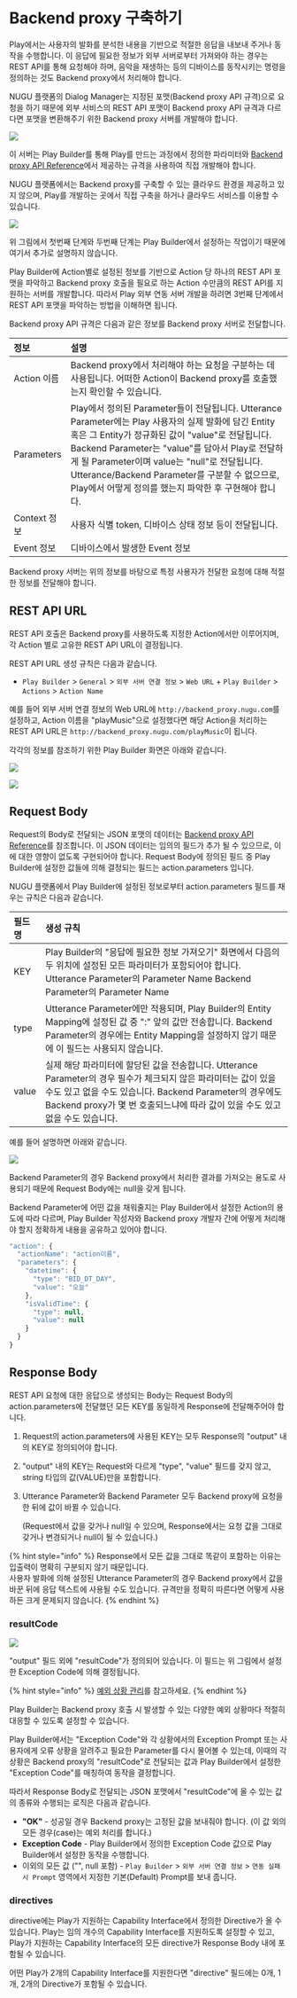 # Backend proxy 구축하기

Play에서는 사용자의 발화를 분석한 내용을 기반으로 적절한 응답을 내보내 주거나 동작을 수행합니다. 이 응답에 필요한 정보가 외부 서버로부터 가져와야 하는 경우는 REST API를 통해 요청해야 하며, 음악을 재생하는 등의 디바이스를 동작시키는 명령을 정의하는 것도 Backend proxy에서 처리해야 합니다.

NUGU 플랫폼의 Dialog Manager는 지정된 포맷\(Backend proxy API 규격\)으로 요청을 하기 때문에 외부 서비스의 REST API 포맷이 Backend proxy API 규격과 다르다면 포맷을 변환해주기 위한 Backend proxy 서버를 개발해야 합니다.

![](../../../.gitbook/assets/assets_ch3_33_01-1%20%282%29%20%282%29%20%282%29.png)

이 서버는 Play Builder를 통해 Play를 만드는 과정에서 정의한 파라미터와 [Backend proxy API Reference](backend-proxy-api-reference.md)에서 제공하는 규격을 사용하여 직접 개발해야 합니다.

NUGU 플랫폼에서는 Backend proxy를 구축할 수 있는 클라우드 환경을 제공하고 있지 않으며, Play를 개발하는 곳에서 직접 구축을 하거나 클라우드 서비스를 이용할 수 있습니다.

![](../../../.gitbook/assets/assets_ch3_33_02.png)

위 그림에서 첫번째 단계와 두번째 단계는 Play Builder에서 설정하는 작업이기 때문에 여기서 추가로 설명하지 않습니다.

Play Builder에 Action별로 설정된 정보를 기반으로 Action 당 하나의 REST API 포맷을 파악하고 Backend proxy 호출을 필요로 하는 Action 수만큼의 REST API를 지원하는 서버를 개발합니다. 따라서 Play 외부 연동 서버 개발을 하려면 3번째 단계에서 REST API 포맷을 파악하는 방법을 이해하면 됩니다.

Backend proxy API 규격은 다음과 같은 정보를 Backend proxy 서버로 전달합니다.

| 정보 | 설명 |
| :--- | :--- |
| Action 이름 | Backend proxy에서 처리해야 하는 요청을 구분하는 데 사용됩니다.   어떠한 Action이 Backend proxy를 호출했는지 확인할 수 있습니다. |
| Parameters | Play에서 정의된 Parameter들이 전달됩니다.    Utterance Parameter에는 Play 사용자의 실제 발화에 담긴 Entity 혹은 그 Entity가 정규화된 값이 "value"로 전달됩니다.   Backend Parameter는 "value"를 담아서 Play로 전달하게 될 Parameter이며 value는 "null"로 전달됩니다.   Utterance/Backend Parameter를 구분할 수 없으므로, Play에서 어떻게 정의를 했는지 파악한 후 구현해야 합니다. |
| Context 정보 | 사용자 식별 token, 디바이스 상태 정보 등이 전달됩니다. |
| Event 정보 | 디바이스에서 발생한 Event 정보 |

Backend proxy 서버는 위의 정보를 바탕으로 특정 사용자가 전달한 요청에 대해 적절한 정보를 전달해야 합니다.

## REST API URL

REST API 호출은 Backend proxy를 사용하도록 지정한 Action에서만 이루어지며, 각 Action 별로 고유한 REST API URL이 결정됩니다.

REST API URL 생성 규칙은 다음과 같습니다.

* `Play Builder` &gt; `General` &gt; `외부 서버 연결 정보` &gt; `Web URL` + `Play Builder` &gt; `Actions` &gt; `Action Name`

예를 들어 외부 서버 연결 정보의 Web URL에 `http://backend_proxy.nugu.com`를 설정하고, Action 이름을 "playMusic"으로 설정했다면 해당 Action을 처리하는 REST API URL은 `http://backend_proxy.nugu.com/playMusic`이 됩니다.

각각의 정보를 참조하기 위한 Play Builder 화면은 아래와 같습니다.

![](../../../.gitbook/assets/assets_ch3_33_c01.png)

![](../../../.gitbook/assets/assets_ch3_33_c02-1%20%282%29%20%282%29%20%282%29.png)

## Request Body

Request의 Body로 전달되는 JSON 포맷의 데이터는 [Backend proxy API Reference](backend-proxy-api-reference.md)를 참조합니다. 이 JSON 데이터는 임의의 필드가 추가 될 수 있으므로, 이에 대한 영향이 없도록 구현되어야 합니다. Request Body에 정의된 필드 중 Play Builder에 설정한 값들에 의해 결정되는 필드는 action.parameters 입니다.

NUGU 플랫폼에서 Play Builder에 설정된 정보로부터 action.parameters 필드를 채우는 규칙은 다음과 같습니다.

| 필드명 | 생성 규칙 |
| :--- | :--- |
| KEY | Play Builder의 "응답에 필요한 정보 가져오기" 화면에서 다음의 두 위치에 설정된 모든 파라미터가 포함되어야 합니다.    Utterance Parameter의 Parameter Name   Backend Parameter의 Parameter Name |
| type | Utterance Parameter에만 적용되며, Play Builder의 Entity Mapping에 설정된 값 중 ":" 앞의 값만 전송합니다.   Backend Parameter의 경우에는 Entity Mapping을 설정하지 않기 때문에 이 필드는 사용되지 않습니다. |
| value | 실제 해당 파라미터에 할당된 값을 전송합니다.   Utterance Parameter의 경우 필수가 체크되지 않은 파라미터는 값이 있을 수도 있고 없을 수도 있습니다.   Backend Parameter의 경우에도 Backend proxy가 몇 번 호출되느냐에 따라 값이 있을 수도 있고 없을 수도 있습니다. |

예를 들어 설명하면 아래와 같습니다.

![](../../../.gitbook/assets/assets_ch3_33_c03%20%281%29%20%281%29%20%281%29.png)

Backend Parameter의 경우 Backend proxy에서 처리한 결과를 가져오는 용도로 사용되기 때문에 Request Body에는 null을 갖게 됩니다.

Backend Parameter에 어떤 값을 채워줄지는 Play Builder에서 설정한 Action의 용도에 따라 다르며, Play Builder 작성자와 Backend proxy 개발자 간에 어떻게 처리해야 할지 정확하게 내용을 공유하고 있어야 합니다.

```javascript
"action": {
  "actionName": "action이름",
  "parameters": {
    "datetime": {
      "type": "BID_DT_DAY",
      "value": "오늘"
    },
    "isValidTime": {
      "type": null,
      "value": null
    }  
  }
}
```

## Response Body

REST API 요청에 대한 응답으로 생성되는 Body는 Request Body의 action.parameters에 전달했던 모든 KEY를 동일하게 Response에 전달해주어야 합니다.

1. Request의 action.parameters에 사용된 KEY는 모두 Response의 "output" 내의 KEY로 정의되어야 합니다.
2. "output" 내의 KEY는 Request와 다르게 "type", "value" 필드를 갖지 않고, string 타입의 값\(VALUE\)만을 포함합니다.
3. Utterance Parameter와 Backend Parameter 모두 Backend proxy에 요청을 한 뒤에 값이 바뀔 수 있습니다.

   \(Request에서 값을 갖거나 null일 수 있으며, Response에서는 요청 값을 그대로 갖거나 변경되거나 null이 될 수 있습니다.\)

{% hint style="info" %}
Response에서 모든 값을 그대로 똑같이 포함하는 이유는 입출력이 명확히 구분되지 않기 때문입니다.  
사용자 발화에 의해 설정된 Utterance Parameter의 경우 Backend proxy에서 값을 바꾼 뒤에 응답 텍스트에 사용될 수도 있습니다. 규격만을 정확히 따른다면 어떻게 사용하든 크게 문제되지 않습니다.
{% endhint %}

### resultCode

![](../../../.gitbook/assets/assets_ch3_33_c04%20%281%29.png)

"output" 필드 외에 "resultCode"가 정의되어 있습니다. 이 필드는 위 그림에서 설정한 Exception Code에 의해 결정됩니다.

{% hint style="info" %}
[예외 상황 관리](../define-an-action/manage-exceptions.md)를 참고하세요.
{% endhint %}

Play Builder는 Backend proxy 호출 시 발생할 수 있는 다양한 예외 상황마다 적절히 대응할 수 있도록 설정할 수 있습니다.

Play Builder에서는 "Exception Code"와 각 상황에서의 Exception Prompt 또는 사용자에게 오류 상황을 알려주고 필요한 Parameter를 다시 물어볼 수 있는데, 이때의 각 상황은 Backend proxy의 "resultCode"로 전달되는 값과 Play Builder에서 설정한 "Exception Code"를 매칭하여 동작을 결정합니다.

따라서 Response Body로 전달되는 JSON 포맷에서 "resultCode"에 올 수 있는 값의 종류와 수행되는 로직은 다음과 같습니다.

* **"OK"** - 성공일 경우 Backend proxy는 고정된 값을 보내줘야 합니다. \(이 값 외의 모든 경우\(case\)는 예외 처리를 합니다.\)
* **Exception Code** - Play Builder에서 정의한 Exception Code 값으로 Play Builder에서 설정한 동작을 수행합니다.
* 이외의 모든 값 \("", null 포함\) - `Play Builder` &gt; `외부 서버 연결 정보` &gt; `연동 실패 시 Prompt` 영역에서 지정한 기본\(Default\) Prompt를 보내 줍니다.

### directives

directive에는 Play가 지원하는 Capability Interface에서 정의한 Directive가 올 수 있습니다. Play는 임의 개수의 Capability Interface를 지원하도록 설정할 수 있고, Play가 지원하는 Capability Interface의 모든 directive가 Response Body 내에 포함될 수 있습니다.

어떤 Play가 2개의 Capability Interface를 지원한다면 "directive" 필드에는 0개, 1개, 2개의 Directive가 포함될 수 있습니다.

